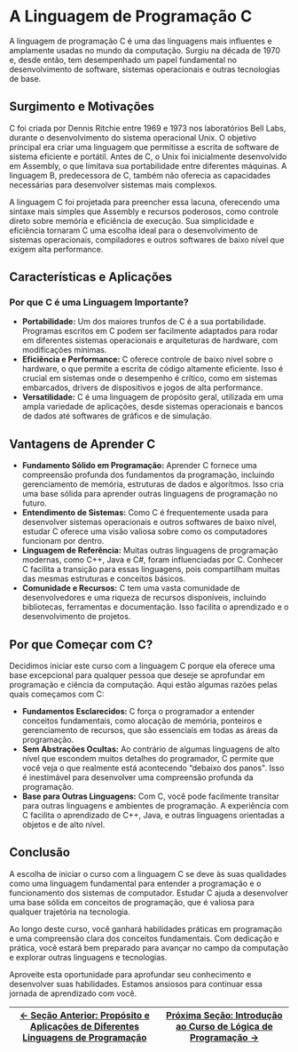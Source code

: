 # A Linguagem de Programação C

A linguagem de programação C é uma das linguagens mais influentes e amplamente usadas no mundo da computação. Surgiu na década de 1970 e, desde então, tem desempenhado um papel fundamental no desenvolvimento de software, sistemas operacionais e outras tecnologias de base.

## Surgimento e Motivações

C foi criada por Dennis Ritchie entre 1969 e 1973 nos laboratórios Bell Labs, durante o desenvolvimento do sistema operacional Unix. O objetivo principal era criar uma linguagem que permitisse a escrita de software de sistema eficiente e portátil. Antes de C, o Unix foi inicialmente desenvolvido em Assembly, o que limitava sua portabilidade entre diferentes máquinas. A linguagem B, predecessora de C, também não oferecia as capacidades necessárias para desenvolver sistemas mais complexos.

A linguagem C foi projetada para preencher essa lacuna, oferecendo uma sintaxe mais simples que Assembly e recursos poderosos, como controle direto sobre memória e eficiência de execução. Sua simplicidade e eficiência tornaram C uma escolha ideal para o desenvolvimento de sistemas operacionais, compiladores e outros softwares de baixo nível que exigem alta performance.

## Características e Aplicações

### Por que C é uma Linguagem Importante?

-   **Portabilidade:** Um dos maiores trunfos de C é a sua portabilidade. Programas escritos em C podem ser facilmente adaptados para rodar em diferentes sistemas operacionais e arquiteturas de hardware, com modificações mínimas.
-   **Eficiência e Performance:** C oferece controle de baixo nível sobre o hardware, o que permite a escrita de código altamente eficiente. Isso é crucial em sistemas onde o desempenho é crítico, como em sistemas embarcados, drivers de dispositivos e jogos de alta performance.
-   **Versatilidade:** C é uma linguagem de propósito geral, utilizada em uma ampla variedade de aplicações, desde sistemas operacionais e bancos de dados até softwares de gráficos e de simulação.

## Vantagens de Aprender C

-   **Fundamento Sólido em Programação:** Aprender C fornece uma compreensão profunda dos fundamentos da programação, incluindo gerenciamento de memória, estruturas de dados e algoritmos. Isso cria uma base sólida para aprender outras linguagens de programação no futuro.
-   **Entendimento de Sistemas:** Como C é frequentemente usada para desenvolver sistemas operacionais e outros softwares de baixo nível, estudar C oferece uma visão valiosa sobre como os computadores funcionam por dentro.
-   **Linguagem de Referência:** Muitas outras linguagens de programação modernas, como C++, Java e C#, foram influenciadas por C. Conhecer C facilita a transição para essas linguagens, pois compartilham muitas das mesmas estruturas e conceitos básicos.
-   **Comunidade e Recursos:** C tem uma vasta comunidade de desenvolvedores e uma riqueza de recursos disponíveis, incluindo bibliotecas, ferramentas e documentação. Isso facilita o aprendizado e o desenvolvimento de projetos.

## Por que Começar com C?

Decidimos iniciar este curso com a linguagem C porque ela oferece uma base excepcional para qualquer pessoa que deseje se aprofundar em programação e ciência da computação. Aqui estão algumas razões pelas quais começamos com C:

-   **Fundamentos Esclarecidos:** C força o programador a entender conceitos fundamentais, como alocação de memória, ponteiros e gerenciamento de recursos, que são essenciais em todas as áreas da programação.
-   **Sem Abstrações Ocultas:** Ao contrário de algumas linguagens de alto nível que escondem muitos detalhes do programador, C permite que você veja o que realmente está acontecendo “debaixo dos panos". Isso é inestimável para desenvolver uma compreensão profunda da programação.
-   **Base para Outras Linguagens:** Com C, você pode facilmente transitar para outras linguagens e ambientes de programação. A experiência com C facilita o aprendizado de C++, Java, e outras linguagens orientadas a objetos e de alto nível.

## Conclusão

A escolha de iniciar o curso com a linguagem C se deve às suas qualidades como uma linguagem fundamental para entender a programação e o funcionamento dos sistemas de computador. Estudar C ajuda a desenvolver uma base sólida em conceitos de programação, que é valiosa para qualquer trajetória na tecnologia.

Ao longo deste curso, você ganhará habilidades práticas em programação e uma compreensão clara dos conceitos fundamentais. Com dedicação e prática, você estará bem preparado para avançar no campo da computação e explorar outras linguagens e tecnologias.

Aproveite esta oportunidade para aprofundar seu conhecimento e desenvolver suas habilidades. Estamos ansiosos para continuar essa jornada de aprendizado com você.

| [← Seção Anterior: Propósito e Aplicações de Diferentes Linguagens de Programação](https://github.com/ArturColen/Pre-AEDS1-Workshop/blob/main/materiais/00-historia-da-computacao-e-conceitos-basicos/00.03-proposito%20e-aplicacoes-de-diferentes-linguagens-de-programacao.md) | [Próxima Seção: Introdução ao Curso de Lógica de Programação →](https://github.com/ArturColen/Pre-AEDS1-Workshop/blob/main/materiais/01-introducao/01.01-introducao-ao-curso.md) |
| -------------------------------------------------------------------------------------------------------------------------------------------------------------------------------------------------------------------------------------------------------------------------------- | -------------------------------------------------------------------------------------------------------------------------------------------------------------------------------- |

